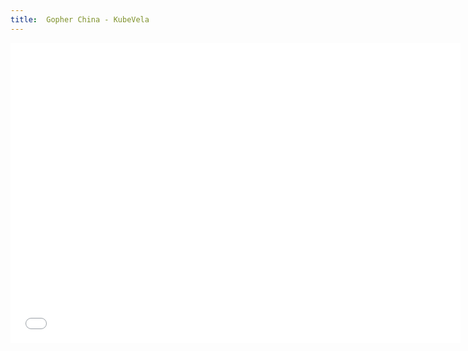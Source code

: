 ```yaml
---
title:  Gopher China - KubeVela
---
```


<iframe height="480" width="720" src="//player.bilibili.com/player.html?aid=288658810&bvid=BV1Tf4y1k7Ny&cid=282848320&page=1&high_quality=1" scrolling="no" border="0" frameborder="no" framespacing="0" allowfullscreen="true"> </iframe>
